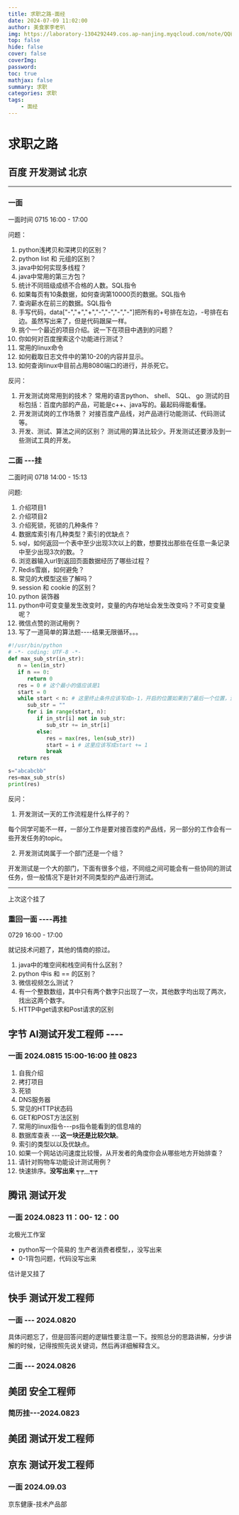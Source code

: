 ```yaml
---
title: 求职之路-面经
date: 2024-07-09 11:02:00
author: 美食家李老叭
img: https://laboratory-1304292449.cos.ap-nanjing.myqcloud.com/note/QQ截图20240721095809.png
top: false
hide: false
cover: false
coverImg: 
password: 
toc: true
mathjax: false
summary: 求职 
categories: 求职
tags:
    - 面经
---
```

# 求职之路

## 百度 开发测试 北京

---

### 一面

一面时间   0715  16:00 - 17:00

问题：

1. python浅拷贝和深拷贝的区别？
2. python list 和 元组的区别？
3. java中如何实现多线程？
4. java中常用的第三方包？
5. 统计不同班级成绩不合格的人数。SQL指令
6. 如果每页有10条数据，如何查询第10000页的数据。SQL指令
7. 查询薪水在前三的数据。SQL指令
8. 手写代码，data["-","+","+","-","-","-","-"]把所有的+号排在左边，-号排在右边。虽然写出来了，但是代码跟屎一样。
9. 挑个一个最近的项目介绍。说一下在项目中遇到的问题？
10. 你如何对百度搜索这个功能进行测试？
11. 常用的linux命令
12. 如何截取日志文件中的第10-20的内容并显示。
13. 如何查询linux中目前占用8080端口的进行，并杀死它。

反问：

1. 开发测试岗常用到的技术？
   常用的语言python、 shell、 SQL、 go
   测试的目标包括：百度内部的产品，可能是c++、java写的。最起码得能看懂。
2. 开发测试岗的工作场景？
   对接百度产品线，对产品进行功能测试、代码测试等。
3. 开发、测试、算法之间的区别？
   测试用的算法比较少。开发测试还要涉及到一些测试工具的开发。

### 二面 ---挂

二面时间   0718  14:00 - 15:13

问题:

1. 介绍项目1
2. 介绍项目2
3. 介绍死锁，死锁的几种条件？
4. 数据库索引有几种类型？索引的优缺点？
5. sql，如何返回一个表中至少出现3次以上的数，想要找出那些在任意一条记录中至少出现3次的数。？
6. 浏览器输入url到返回页面数据经历了哪些过程？
7. Redis雪崩，如何避免？
8. 常见的大模型这些了解吗？
9. session 和 cookie 的区别？
10. python 装饰器
11. python中可变变量发生改变时，变量的内存地址会发生改变吗？不可变变量呢？
12. 微信点赞的测试用例？
13. 写了一道简单的算法题----结果无限循环。。。

```python
#!/usr/bin/python
# -*- coding: UTF-8 -*-
def max_sub_str(in_str):
   n = len(in_str)
   if n == 0:
      return 0
   res = 0 # 这个最小的值应该是1
   start = 0
   while start < n: # 这里终止条件应该写成n-1，开启的位置如果到了最后一个位置，没必要进行了。因为最小的字符长度就是1
      sub_str = ""
      for i in range(start, n):
         if in_str[i] not in sub_str:
            sub_str += in_str[i]
         else:
            res = max(res, len(sub_str))
            start = i # 这里应该写成start += 1
            break
   return res

s="abcabcbb"
res=max_sub_str(s)
print(res)
```

反问：

1. 开发测试一天的工作流程是什么样子的？

每个同学可能不一样，一部分工作是要对接百度的产品线，另一部分的工作会有一些开发任务的topic。

2. 开发测试岗属于一个部门还是一个组？

开发测试是一个大的部门，下面有很多个组，不同组之间可能会有一些协同的测试任务，但一般情况下是针对不同类型的产品进行测试。

---

上次这个挂了

### 重回一面 ----再挂

0729  16:00 - 17:00

就记技术问题了，其他的情商的掠过。

1. java中的堆空间和栈空间有什么区别？
2. python 中is 和 == 的区别？
3. 微信视频怎么测试？
4. 有一个整数数组，其中只有两个数字只出现了一次，其他数字均出现了两次，找出这两个数字。
5. HTTP中get请求和Post请求的区别

## 字节 AI测试开发工程师 ----

### 一面  2024.0815  15:00-16:00   挂 0823

1. 自我介绍
2. 拷打项目
3. 死锁
4. DNS服务器
5. 常见的HTTP状态码
6. GET和POST方法区别
7. 常用的linux指令---ps指令能看到的信息啥的
8. 数据库查表 ---**这一块还是比较欠缺**。
9. 索引的类型以以及优缺点。
10. 如果一个网站访问速度比较慢，从开发者的角度你会从哪些地方开始排查？
11. 请针对购物车功能设计测试用例？
12. 快速排序。**没写出来**  ┭┮﹏┭┮

## 腾讯 测试开发

### 一面 2024.0823  11：00- 12：00

北极光工作室

- python写一个简易的 生产者消费者模型，，没写出来
- 0-1背包问题，代码没写出来

估计是又挂了

## 快手 测试开发工程师

### 一面 --- 2024.0820

具体问题忘了，但是回答问题的逻辑性要注意一下。按照总分的思路讲解，分步讲解的时候，记得按照先说关键词，然后再详细解释含义。

### 二面 --- 2024.0826

## 美团 安全工程师

### 简历挂---2024.0823

## 美团 测试开发工程师

## 京东 测试开发工程师

### 一面  2024.09.03

京东健康-技术产品部
